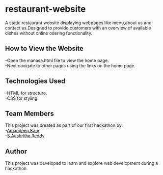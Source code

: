 # restaurant-website
 A static restaurant website displaying webpages like menu,about us and contact us.Designed to provide customers with an overview of available dishes without online odering functionality.

 ## How to View the Website  
 -Open the manasa.html file to view the home page.  
 -Next navigate to other pages using the links on the home page.  

 ## Technologies Used  
 -HTML for structure.  
 -CSS for styling.  

 ## Team Members  
 This project was created as part of our first hackathon by:  
 -[Amandeep Kaur]()  
 -[S.Aashritha Reddy]()  

 ## Author  
 This project was developed to learn and explore web development during a hackathon.
